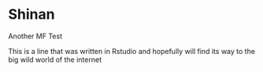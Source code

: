 # Shinan
Another MF Test

This is a line that was written in Rstudio and hopefully will find its way to the big wild world of the internet
